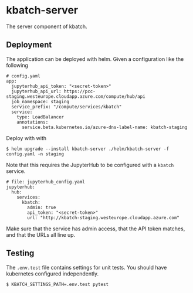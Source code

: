 # kbatch-server

The server component of kbatch.

## Deployment

The application can be deployed with helm. Given a configuration like the following

```
# config.yaml
app:
  jupyterhub_api_token: "<secret-token>"
  jupyterhub_api_url: https://pcc-staging.westeurope.cloudapp.azure.com/compute/hub/api
  job_namespace: staging
  service_prefix: "/compute/services/kbatch"
  service:
    type: LoadBalancer
    annotations:
      service.beta.kubernetes.io/azure-dns-label-name: kbatch-staging
```

Deploy with with

```
$ helm upgrade --install kbatch-server ./helm/kbatch-server -f config.yaml -n staging
```

Note that this requires the JupyterHub to be configured with a `kbatch` service.

```
# file: jupyterhub_config.yaml
jupyterhub:
  hub:
    services:
      kbatch:
        admin: true
        api_token: "<secret-token>"
        url: "http://kbatch-staging.westeurope.cloudapp.azure.com"
```

Make sure that the service has admin access, that the API token matches, and that the URLs all line up.

## Testing

The `.env.test` file contains settings for unit tests. You should have kubernetes configured independently.

```
$ KBATCH_SETTINGS_PATH=.env.test pytest
```
